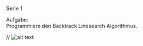 Serie 1  

Aufgabe:  
Programmiere den Backtrack Linesearch Algorithmus.  

// ![alt text](https://github.com/rauschinger/Efficient_Machine_Learning/blob/[branch]/image.jpg?raw=true)


[//]: <> (This is also a comment.)

[//]: # (This may be the most platform independent comment)
